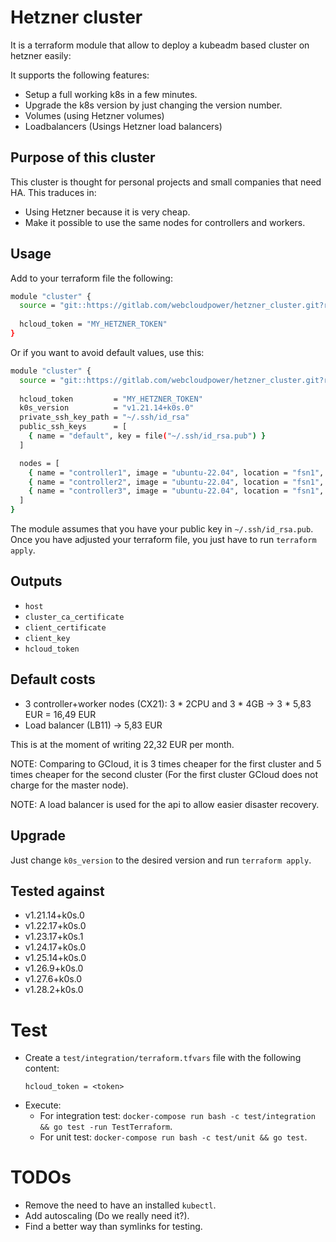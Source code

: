# Hetzner cluster

It is a terraform module that allow to deploy a kubeadm based cluster on hetzner easily:

It supports the following features:
- Setup a full working k8s in a few minutes.
- Upgrade the k8s version by just changing the version number.
- Volumes (using Hetzner volumes)
- Loadbalancers (Usings Hetzner load balancers)

## Purpose of this cluster
This cluster is thought for personal projects and small companies that need HA. This traduces in:
- Using Hetzner because it is very cheap.
- Make it possible to use the same nodes for controllers and workers.

## Usage
Add to your terraform file the following:
```bash
module "cluster" {             
  source = "git::https://gitlab.com/webcloudpower/hetzner_cluster.git?ref=0.8.1"
    
  hcloud_token = "MY_HETZNER_TOKEN"
}
```

Or if you want to avoid default values, use this:
```bash
module "cluster" {             
  source = "git::https://gitlab.com/webcloudpower/hetzner_cluster.git?ref=0.8.1"
    
  hcloud_token         = "MY_HETZNER_TOKEN"
  k0s_version          = "v1.21.14+k0s.0"
  private_ssh_key_path = "~/.ssh/id_rsa" 
  public_ssh_keys      = [
    { name = "default", key = file("~/.ssh/id_rsa.pub") }
  ]

  nodes = [
    { name = "controller1", image = "ubuntu-22.04", location = "fsn1", server_type = "cx21", role = "controller+worker" },
    { name = "controller2", image = "ubuntu-22.04", location = "fsn1", server_type = "cx21", role = "controller+worker" },
    { name = "controller3", image = "ubuntu-22.04", location = "fsn1", server_type = "cx21", role = "controller+worker" },
  ]
}
```

The module assumes that you have your public key in `~/.ssh/id_rsa.pub`. Once you have adjusted your terraform file, you just have to run `terraform apply`.

## Outputs
* `host`
* `cluster_ca_certificate`
* `client_certificate`
* `client_key`
* `hcloud_token`

## Default costs
* 3 controller+worker nodes (CX21): 3 * 2CPU and 3 * 4GB -> 3 * 5,83 EUR = 16,49 EUR
* Load balancer (LB11) -> 5,83 EUR

This is at the moment of writing 22,32 EUR per month.

NOTE: Comparing to GCloud, it is 3 times cheaper for the first cluster and 5 times cheaper for the second cluster (For the first cluster GCloud does not charge for the master node).

NOTE: A load balancer is used for the api to allow easier disaster recovery.

## Upgrade
Just change `k0s_version` to the desired version and run `terraform apply`.

## Tested against
* v1.21.14+k0s.0 
* v1.22.17+k0s.0
* v1.23.17+k0s.1
* v1.24.17+k0s.0
* v1.25.14+k0s.0
* v1.26.9+k0s.0
* v1.27.6+k0s.0
* v1.28.2+k0s.0

# Test
- Create a `test/integration/terraform.tfvars` file with the following content:
  ```
  hcloud_token = <token>
  ```
- Execute:
  * For integration test: `docker-compose run bash -c test/integration && go test -run TestTerraform`.
  * For unit test: `docker-compose run bash -c test/unit && go test`.

# TODOs
* Remove the need to have an installed `kubectl`. 
* Add autoscaling (Do we really need it?).
* Find a better way than symlinks for testing.
